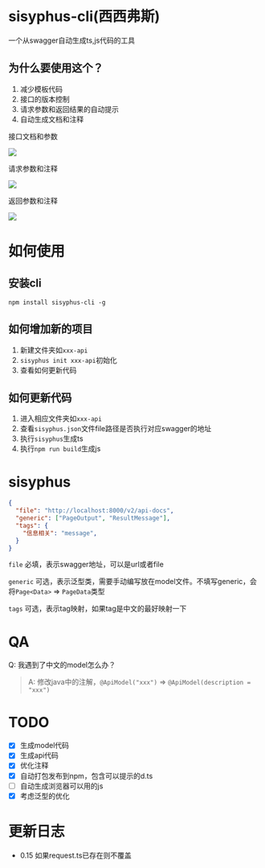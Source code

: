 # sisyphus-cli(西西弗斯)

一个从swagger自动生成ts,js代码的工具

## 为什么要使用这个？

1. 减少模板代码
2. 接口的版本控制 
3. 请求参数和返回结果的自动提示 
4. 自动生成文档和注释

接口文档和参数

![](./images/1.png)

请求参数和注释

![](./images/2.png)

返回参数和注释

![](./images/3.png)

# 如何使用

## 安装cli

`npm install sisyphus-cli -g`

## 如何增加新的项目

1. 新建文件夹如`xxx-api`
2. `sisyphus init xxx-api`初始化
3. 查看如何更新代码

## 如何更新代码

1. 进入相应文件夹如`xxx-api`
2. 查看`sisyphus.json`文件file路径是否执行对应swagger的地址
3. 执行`sisyphus`生成ts
4. 执行`npm run build`生成js

# sisyphus
```json
{
  "file": "http://localhost:8000/v2/api-docs",
  "generic": ["PageOutput", "ResultMessage"],
  "tags": {
    "信息相关": "message",
  }
}
```

`file` 必填，表示swagger地址，可以是url或者file

`generic` 可选，表示泛型类，需要手动编写放在model文件。不填写generic，会将`Page<Data>` => `PageData`类型

`tags` 可选，表示tag映射，如果tag是中文的最好映射一下

# QA

Q: 我遇到了中文的model怎么办？
> A: 修改java中的注解，`@ApiModel("xxx")` => `@ApiModel(description = "xxx")`

# TODO

* [x] 生成model代码
* [x] 生成api代码
* [x] 优化注释
* [x] 自动打包发布到npm，包含可以提示的d.ts
* [ ] 自动生成浏览器可以用的js
* [x] 考虑泛型的优化

# 更新日志

* 0.15 如果request.ts已存在则不覆盖